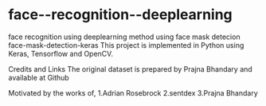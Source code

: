 # face--recognition--deeplearning
face recognition using deeplearning method using face mask detecion
face-mask-detection-keras
This project is implemented in Python using Keras, Tensorflow and OpenCV.

Credits and Links
The original dataset is prepared by Prajna Bhandary and available at Github

Motivated by the works of,
1.Adrian Rosebrock
2.sentdex
3.Prajna Bhandary
